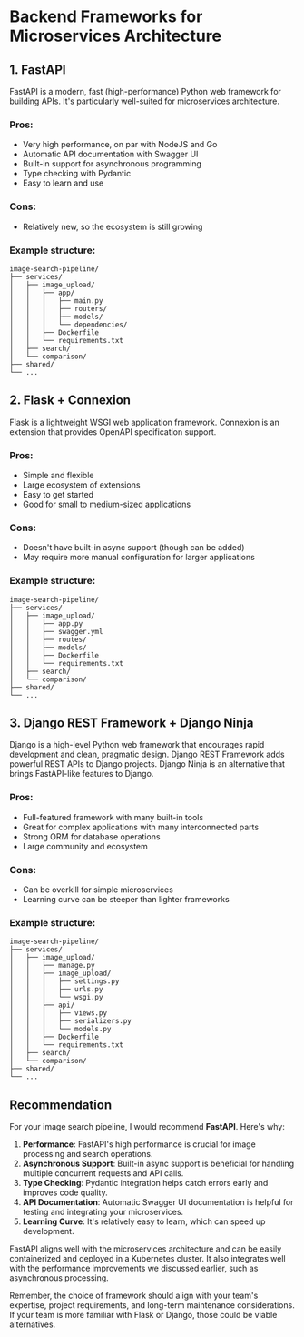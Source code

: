 # Backend Frameworks for Microservices Architecture

## 1. FastAPI

FastAPI is a modern, fast (high-performance) Python web framework for building APIs. It's particularly well-suited for microservices architecture.

### Pros:
- Very high performance, on par with NodeJS and Go
- Automatic API documentation with Swagger UI
- Built-in support for asynchronous programming
- Type checking with Pydantic
- Easy to learn and use

### Cons:
- Relatively new, so the ecosystem is still growing

### Example structure:
```
image-search-pipeline/
├── services/
│   ├── image_upload/
│   │   ├── app/
│   │   │   ├── main.py
│   │   │   ├── routers/
│   │   │   ├── models/
│   │   │   └── dependencies/
│   │   ├── Dockerfile
│   │   └── requirements.txt
│   ├── search/
│   └── comparison/
├── shared/
└── ...
```

## 2. Flask + Connexion

Flask is a lightweight WSGI web application framework. Connexion is an extension that provides OpenAPI specification support.

### Pros:
- Simple and flexible
- Large ecosystem of extensions
- Easy to get started
- Good for small to medium-sized applications

### Cons:
- Doesn't have built-in async support (though can be added)
- May require more manual configuration for larger applications

### Example structure:
```
image-search-pipeline/
├── services/
│   ├── image_upload/
│   │   ├── app.py
│   │   ├── swagger.yml
│   │   ├── routes/
│   │   ├── models/
│   │   ├── Dockerfile
│   │   └── requirements.txt
│   ├── search/
│   └── comparison/
├── shared/
└── ...
```

## 3. Django REST Framework + Django Ninja

Django is a high-level Python web framework that encourages rapid development and clean, pragmatic design. Django REST Framework adds powerful REST APIs to Django projects. Django Ninja is an alternative that brings FastAPI-like features to Django.

### Pros:
- Full-featured framework with many built-in tools
- Great for complex applications with many interconnected parts
- Strong ORM for database operations
- Large community and ecosystem

### Cons:
- Can be overkill for simple microservices
- Learning curve can be steeper than lighter frameworks

### Example structure:
```
image-search-pipeline/
├── services/
│   ├── image_upload/
│   │   ├── manage.py
│   │   ├── image_upload/
│   │   │   ├── settings.py
│   │   │   ├── urls.py
│   │   │   └── wsgi.py
│   │   ├── api/
│   │   │   ├── views.py
│   │   │   ├── serializers.py
│   │   │   └── models.py
│   │   ├── Dockerfile
│   │   └── requirements.txt
│   ├── search/
│   └── comparison/
├── shared/
└── ...
```

## Recommendation

For your image search pipeline, I would recommend **FastAPI**. Here's why:

1. **Performance**: FastAPI's high performance is crucial for image processing and search operations.
2. **Asynchronous Support**: Built-in async support is beneficial for handling multiple concurrent requests and API calls.
3. **Type Checking**: Pydantic integration helps catch errors early and improves code quality.
4. **API Documentation**: Automatic Swagger UI documentation is helpful for testing and integrating your microservices.
5. **Learning Curve**: It's relatively easy to learn, which can speed up development.

FastAPI aligns well with the microservices architecture and can be easily containerized and deployed in a Kubernetes cluster. It also integrates well with the performance improvements we discussed earlier, such as asynchronous processing.

Remember, the choice of framework should align with your team's expertise, project requirements, and long-term maintenance considerations. If your team is more familiar with Flask or Django, those could be viable alternatives.
